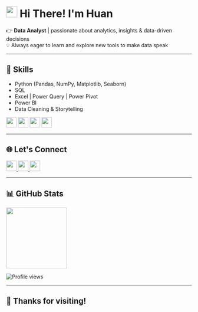 # <img src="https://media.giphy.com/media/hvRJCLFzcasrR4ia7z/giphy.gif" width="30"/> Hi There! I'm Huan

👉 **Data Analyst** | passionate about analytics, insights & data-driven decisions  
💡 Always eager to learn and explore new tools to make data speak
  
---

## 🧰 Skills
- Python (Pandas, NumPy, Matplotlib, Seaborn)  
- SQL  
- Excel | Power Query | Power Pivot  
- Power BI  
- Data Cleaning & Storytelling

<p>
  <img src="https://img.shields.io/badge/Python-3776AB?logo=python&logoColor=ffffff&style=for-the-badge" height="28"/> 
  <img src="https://img.shields.io/badge/SQL-CC2927?logo=microsoftsqlserver&logoColor=ffffff&style=for-the-badge" height="28"/>
  <img src="https://img.shields.io/badge/Excel-217346?logo=microsoft-excel&logoColor=ffffff&style=for-the-badge" height="28"/>
  <img src="https://img.shields.io/badge/PowerBI-F2C811?logo=power-bi&logoColor=000000&style=for-the-badge" height="28"/>
</p>

---

## 🌐 Let's Connect
<p>
  <a href="https://www.linkedin.com/in/nguyen-huan">
    <img src="https://img.shields.io/badge/LinkedIn-blue?logo=linkedin&logoColor=ffffff&style=for-the-badge" height="28"/>
  </a>
  <a href="https://github.com/Huannlx">
    <img src="https://img.shields.io/badge/GitHub-181717?logo=github&logoColor=ffffff&style=for-the-badge" height="28"/>
  </a>
  <a href="https://medium.com/@Huannlxh">
    <img src="https://img.shields.io/badge/Medium-000000?logo=medium&logoColor=ffffff&style=for-the-badge" height="28"/>
  </a>
</p>

---

## 📊 GitHub Stats
<p>
  <img src="https://github-readme-stats.vercel.app/api/top-langs/?username=Huannlx&layout=compact&theme=radical&hide_border=true" height="165"/>
</p>

<p>
  <img src="https://komarev.com/ghpvc/?username=Huannlx&style=flat-square&color=blue" alt="Profile views"/>
</p>

---

## 🤘 Thanks for visiting!
